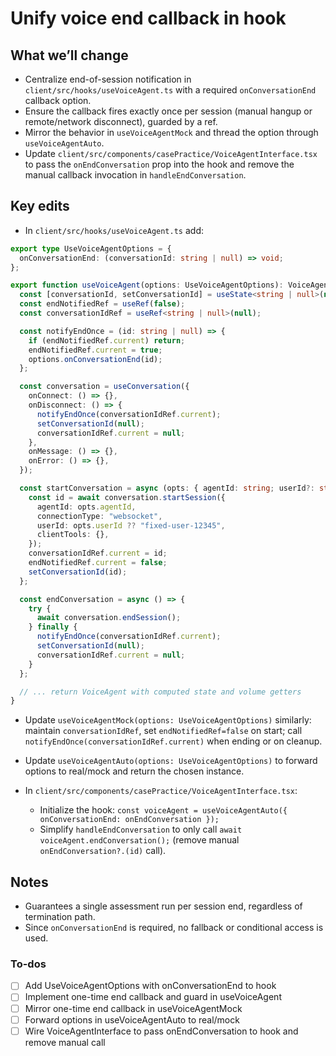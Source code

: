 <!-- dc49e0cf-ce93-4331-8e38-d18996a1b63f 2f8ca1c0-6689-4c18-aa68-7443f5552baf -->
# Unify voice end callback in hook

## What we’ll change

- Centralize end-of-session notification in `client/src/hooks/useVoiceAgent.ts` with a required `onConversationEnd` callback option.
- Ensure the callback fires exactly once per session (manual hangup or remote/network disconnect), guarded by a ref.
- Mirror the behavior in `useVoiceAgentMock` and thread the option through `useVoiceAgentAuto`.
- Update `client/src/components/casePractice/VoiceAgentInterface.tsx` to pass the `onEndConversation` prop into the hook and remove the manual callback invocation in `handleEndConversation`.

## Key edits

- In `client/src/hooks/useVoiceAgent.ts` add:
```ts
export type UseVoiceAgentOptions = {
  onConversationEnd: (conversationId: string | null) => void;
};

export function useVoiceAgent(options: UseVoiceAgentOptions): VoiceAgent {
  const [conversationId, setConversationId] = useState<string | null>(null);
  const endNotifiedRef = useRef(false);
  const conversationIdRef = useRef<string | null>(null);

  const notifyEndOnce = (id: string | null) => {
    if (endNotifiedRef.current) return;
    endNotifiedRef.current = true;
    options.onConversationEnd(id);
  };

  const conversation = useConversation({
    onConnect: () => {},
    onDisconnect: () => {
      notifyEndOnce(conversationIdRef.current);
      setConversationId(null);
      conversationIdRef.current = null;
    },
    onMessage: () => {},
    onError: () => {},
  });

  const startConversation = async (opts: { agentId: string; userId?: string }) => {
    const id = await conversation.startSession({
      agentId: opts.agentId,
      connectionType: "websocket",
      userId: opts.userId ?? "fixed-user-12345",
      clientTools: {},
    });
    conversationIdRef.current = id;
    endNotifiedRef.current = false;
    setConversationId(id);
  };

  const endConversation = async () => {
    try {
      await conversation.endSession();
    } finally {
      notifyEndOnce(conversationIdRef.current);
      setConversationId(null);
      conversationIdRef.current = null;
    }
  };

  // ... return VoiceAgent with computed state and volume getters
}
```

- Update `useVoiceAgentMock(options: UseVoiceAgentOptions)` similarly: maintain `conversationIdRef`, set `endNotifiedRef=false` on start; call `notifyEndOnce(conversationIdRef.current)` when ending or on cleanup.

- Update `useVoiceAgentAuto(options: UseVoiceAgentOptions)` to forward options to real/mock and return the chosen instance.

- In `client/src/components/casePractice/VoiceAgentInterface.tsx`:
  - Initialize the hook: `const voiceAgent = useVoiceAgentAuto({ onConversationEnd: onEndConversation });`
  - Simplify `handleEndConversation` to only call `await voiceAgent.endConversation();` (remove manual `onEndConversation?.(id)` call).

## Notes

- Guarantees a single assessment run per session end, regardless of termination path.
- Since `onConversationEnd` is required, no fallback or conditional access is used.

### To-dos

- [ ] Add UseVoiceAgentOptions with onConversationEnd to hook
- [ ] Implement one-time end callback and guard in useVoiceAgent
- [ ] Mirror one-time end callback in useVoiceAgentMock
- [ ] Forward options in useVoiceAgentAuto to real/mock
- [ ] Wire VoiceAgentInterface to pass onEndConversation to hook and remove manual call